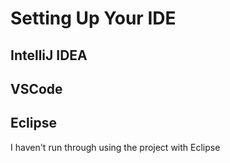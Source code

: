 # Setting Up Your IDE

## IntelliJ IDEA



## VSCode



## Eclipse

I haven't run through using the project with Eclipse
